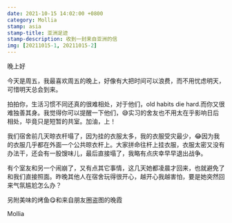 ```yaml
---
date: 2021-10-15 14:02:00 +0800
category: Mollia
stamp: asia
stamp-title: 亚洲足迹
stamp-description: 收到一封来自亚洲的信
img: [20211015-1, 20211015-2]
---
```


<p>
晚上好

今天是周五，我最喜欢周五的晚上，好像有大把时间可以浪费，而不用忧虑明天，可惜明天总会到来。

拍拍你，生活习惯不同还真的很难相处，对于他们，old habits die hard.而你又很难独善其身。我觉得你可以提醒一下他们，😅实习的舍友也不用太在乎影响日后相处，毕竟只是短暂的共室。加油，上！

我们宿舍前几天晾衣杆塌了，因为挂的衣服太多，我的衣服受灾最少，😂因为我的衣服几乎都在外面一个公共晾衣杆上。大家拼命往杆上挂衣服，衣服太密又没有办法干，还会有一股馊味儿，最后直接塌了，我略有点庆幸早早退出战争。

有个室友和另一个闹崩了，又有点其它事情，这几天她都凌晨才回来，也就避免了和我们直接照面。昨晚其他人在宿舍玩得很开心，越开心我越害怕，要是她突然回来气氛尴尬怎么办？

另附美味的烤鱼😋和来自朋友圈盗图的晚霞

Mollia
</p>